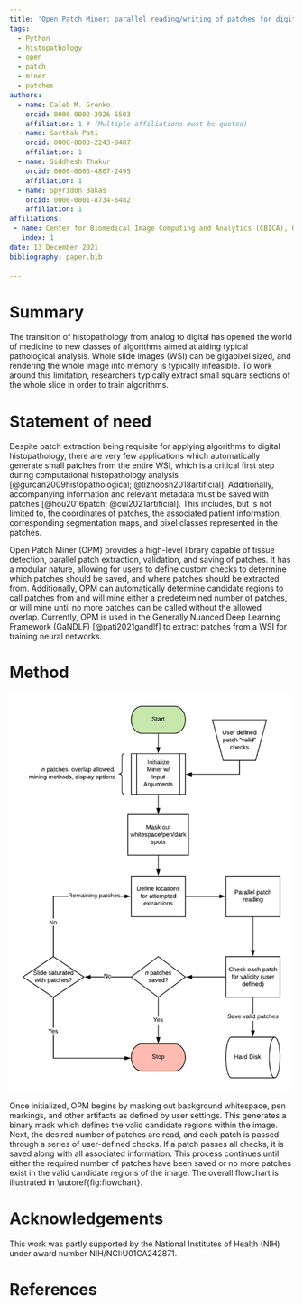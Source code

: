 ```yaml
---
title: 'Open Patch Miner: parallel reading/writing of patches for digital histopathology'
tags:
  - Python
  - histopathology
  - open
  - patch
  - miner
  - patches
authors:
  - name: Caleb M. Grenko
    orcid: 0000-0002-3926-5503
    affiliation: 1 # (Multiple affiliations must be quoted)
  - name: Sarthak Pati
    orcid: 0000-0003-2243-8487
    affiliation: 1
  - name: Siddhesh Thakur
    orcid: 0000-0003-4807-2495
    affiliation: 1
  - name: Spyridon Bakas
    orcid: 0000-0001-8734-6482
    affiliation: 1
affiliations:
 - name: Center for Biomedical Image Computing and Analytics (CBICA), University of Pennsylvania, Philadelphia, PA, USA
   index: 1
date: 13 December 2021
bibliography: paper.bib

---
```


# Summary

The transition of histopathology from analog to digital has opened the world of medicine to new classes of algorithms aimed at aiding typical pathological analysis. Whole slide images (WSI) can be gigapixel sized, and rendering the whole image into memory is typically infeasible. To work around this limitation, researchers typically extract small square sections of the whole slide in order to train algorithms. 


# Statement of need

Despite patch extraction being requisite for applying algorithms to digital histopathology, there are very few applications which automatically generate small patches from the entire WSI, which is a critical first step during computational histopathology analysis [@gurcan2009histopathological; @tizhoosh2018artificial]. Additionally, accompanying information and relevant metadata must be saved with patches [@hou2016patch; @cui2021artificial]. This includes, but is not limited to, the coordinates of patches, the associated patient information, corresponding segmentation maps, and pixel classes represented in the patches. 

Open Patch Miner (OPM) provides a high-level library capable of tissue detection, parallel patch extraction, validation, and saving of patches. It has a modular nature, allowing for users to define custom checks to determine which patches should be saved, and where patches should be extracted from. Additionally, OPM can automatically determine candidate regions to call patches from and will mine either a predetermined number of patches, or will mine until no more patches can be called without the allowed overlap. Currently, OPM is used in the Generally Nuanced Deep Learning Framework (GaNDLF) [@pati2021gandlf] to extract patches from a WSI for training neural networks.


# Method

![Open Patch Miner has the following general workflow.\label{fig:flowchart}](./images/opm_flowchart.png)

Once initialized, OPM begins by masking out background whitespace, pen markings, and other artifacts as defined by user settings. This generates a binary mask which defines the valid candidate regions within the image. Next, the desired number of patches are read, and each patch is passed through a series of user-defined checks. If a patch passes all checks, it is saved along with all associated information. This process continues until either the required number of patches have been saved or no more patches exist in the valid candidate regions of the image. The overall flowchart is illustrated in \autoref{fig:flowchart}.


# Acknowledgements

This work was partly supported by the National Institutes of Health (NIH) under award number NIH/NCI:U01CA242871.


# References
